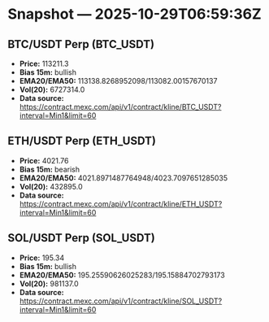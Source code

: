 # Snapshot — 2025-10-29T06:59:36Z

## BTC/USDT Perp (BTC_USDT)
- **Price:** 113211.3
- **Bias 15m:** bullish
- **EMA20/EMA50:** 113138.8268952098/113082.00157670137
- **Vol(20):** 6727314.0
- **Data source:** https://contract.mexc.com/api/v1/contract/kline/BTC_USDT?interval=Min1&limit=60

## ETH/USDT Perp (ETH_USDT)
- **Price:** 4021.76
- **Bias 15m:** bearish
- **EMA20/EMA50:** 4021.8971487764948/4023.7097651285035
- **Vol(20):** 432895.0
- **Data source:** https://contract.mexc.com/api/v1/contract/kline/ETH_USDT?interval=Min1&limit=60

## SOL/USDT Perp (SOL_USDT)
- **Price:** 195.34
- **Bias 15m:** bullish
- **EMA20/EMA50:** 195.25590626025283/195.15884702793173
- **Vol(20):** 981137.0
- **Data source:** https://contract.mexc.com/api/v1/contract/kline/SOL_USDT?interval=Min1&limit=60

